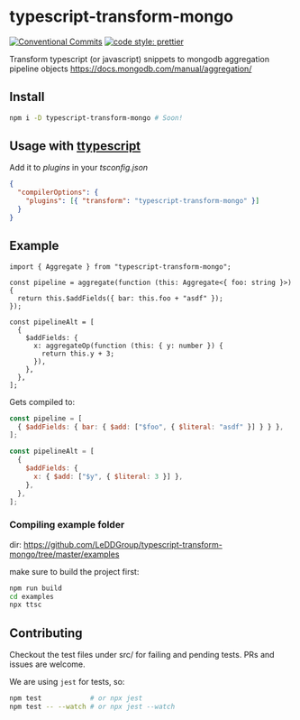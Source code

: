 # typescript-transform-mongo

[![Conventional Commits](https://img.shields.io/badge/Conventional%20Commits-1.0.0-yellow.svg)](https://conventionalcommits.org)
[![code style: prettier](https://img.shields.io/badge/code_style-prettier-ff69b4.svg?style=flat-square)](https://github.com/prettier/prettier)

Transform typescript (or javascript) snippets to mongodb aggregation pipeline objects https://docs.mongodb.com/manual/aggregation/

## Install

```sh
npm i -D typescript-transform-mongo # Soon!
```

## Usage with [ttypescript](https://github.com/cevek/ttypescript/)

Add it to _plugins_ in your _tsconfig.json_

```json
{
  "compilerOptions": {
    "plugins": [{ "transform": "typescript-transform-mongo" }]
  }
}
```

## Example

```tsx
import { Aggregate } from "typescript-transform-mongo";

const pipeline = aggregate(function (this: Aggregate<{ foo: string }>) {
  return this.$addFields({ bar: this.foo + "asdf" });
});

const pipelineAlt = [
  {
    $addFields: {
      x: aggregateOp(function (this: { y: number }) {
        return this.y + 3;
      }),
    },
  },
];
```

Gets compiled to:

```js
const pipeline = [
  { $addFields: { bar: { $add: ["$foo", { $literal: "asdf" }] } } },
];

const pipelineAlt = [
  {
    $addFields: {
      x: { $add: ["$y", { $literal: 3 }] },
    },
  },
];
```

### Compiling example folder

dir: https://github.com/LeDDGroup/typescript-transform-mongo/tree/master/examples

make sure to build the project first:

```sh
npm run build
cd examples
npx ttsc
```

## Contributing

Checkout the test files under src/ for failing and pending tests. PRs and issues are welcome.

We are using `jest` for tests, so:

```sh
npm test            # or npx jest
npm test -- --watch # or npx jest --watch
```
